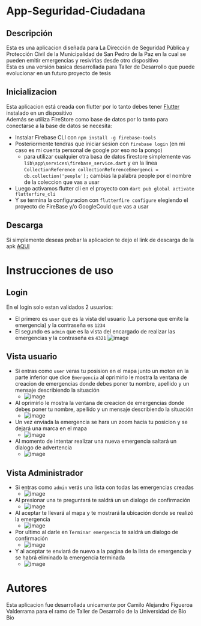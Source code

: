 # App-Seguridad-Ciudadana
## Descripción
Esta es una aplicacion diseñada para La Dirección de Seguridad Pública y Protección Civil de la Municipalidad de San Pedro de la Paz en la cual se pueden emitir emergencias y resivirlas desde otro dispositivo 
<br>
Esta es una versión basica desarrollada para Taller de Desarrollo que puede evolucionar en un futuro proyecto de tesis
## Inicializacion
Esta aplicacion está creada con flutter por lo tanto debes tener [Flutter](https://docs.flutter.dev/get-started/install) instalado en un dispositivo <br>
Además se utiliza FireStore como base de datos por lo tanto para conectarse a la base de datos se necesita:
* Instalar Firebase CLI con ```npm install -g firebase-tools```
* Posteriormente tendras que iniciar sesion con  ```firebase login``` (en mi caso es mi cuenta personal de google por eso no la pongo)
  - para utilizar cualquier otra basa de datos  firestore simplemente vas ```lib\app\services\firebase_service.dart``` y en la linea ```CollectionReference collectionReferenceEmergenci = db.collection('people');``` cambias la palabra people por el nombre de la coleccion que vas a usar
* Luego activamos flutter cli en el proyecto con ```dart pub global activate flutterfire_cli```
* Y se termina la configuracion con ```flutterfire configure``` elegiendo el proyecto de FireBase y/o GoogleCould que vas a usar
## Descarga
Si simplemente deseas probar la aplicacion te dejo el link de descarga de la apk [AQUI](https://drive.google.com/file/d/11dMZ7gYr_k1Z3t9Q_RUV2_EIVYwa7IJt/view?usp=sharing)
# Instrucciones de uso
## Login
En el login solo estan validados 2 usuarios:
* El primero es ```user``` que es la vista del usuario (La persona que emite la emergencia) y la contraseña es ```1234```
* El segundo es ```admin``` que es la vista del encargado de realizar las emergencias y la contraseña es ```4321```
![image](https://github.com/user-attachments/assets/b0a6fc6d-3ce6-4a30-bc9b-6539b3040da8)
## Vista usuario
* Si entras como ```user``` veras tu posision en el mapa junto un moton en la parte inferior que dice ```Emergencia``` al oprimirlo le mostra la ventana de creacion de emergencias donde debes poner tu nombre, apellido y un mensaje describiendo la situación
  - ![image](https://github.com/user-attachments/assets/a1eed069-27e2-4359-aed9-4042a6c7678d)
* Al oprimirlo le mostra la ventana de creacion de emergencias donde debes poner tu nombre, apellido y un mensaje describiendo la situación
  - ![image](https://github.com/user-attachments/assets/38fca2d0-ec1e-4322-9011-dbc1ca2a59a3)
* Un vez enviada la emergencia se hara un zoom hacia tu posicion y se dejará una marca en el mapa
  - ![image](https://github.com/user-attachments/assets/ee684209-868b-448b-b38b-4a8f227c5268)
* Al momento de intentar realizar una nueva emergencia saltará un dialogo de advertencia
  - ![image](https://github.com/user-attachments/assets/e7aa2b57-3940-45fe-b303-043b4ac35fc4)

## Vista Administrador
* Si entras como ```admin``` verás una lista con todas las emergencias creadas
  - ![image](https://github.com/user-attachments/assets/8dcd89b6-cf63-43c3-b0e6-162c57fcf8ac)
* Al presionar una te preguntará te saldrá un un dialogo de confirmación
  - ![image](https://github.com/user-attachments/assets/9190bd53-e74a-4fb5-809e-1127a4433efa)
* Al aceptar te llevará al mapa y te mostrará la ubicación donde se realizó la emergencia
  - ![image](https://github.com/user-attachments/assets/04a5cae5-1861-45aa-9090-cc60fff2b3d4)
* Por ultimo al darle en ```Terminar emergencia``` te saldrá un dialogo de confirmación
  - ![image](https://github.com/user-attachments/assets/59121ea0-add6-4fb4-bb75-f9e4c0f5ba1b)
* Y al aceptar te enviará de nuevo a la pagina de la lista de emergencia y se habrá eliminado la emergencia terminada
  - ![image](https://github.com/user-attachments/assets/300a27a8-fecf-4349-b212-bd7618b41396)
# Autores
Esta aplicacion fue desarrollada unicamente por Camilo Alejandro Figueroa Valderrama para el ramo de Taller de Desarrollo de la Universidad de Bio Bio

